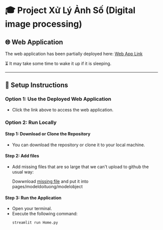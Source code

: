 # 🎓 Project Xử Lý Ảnh Số (Digital image processing)

## 🌐 Web Application
The web application has been partially deployed here: [Web App Link](https://tuoithodakhoc.streamlit.app/)

⏳ It may take some time to wake it up if it is sleeping.

---

## 🔧 Setup Instructions

### Option 1: Use the Deployed Web Application
- Click the link above to access the web application.

### Option 2: Run Locally

#### Step 1: Download or Clone the Repository
- You can download the repository or clone it to your local machine.
#### Step 2: Add files
- Add missing files that are so large that we can't upload to github the usual way:

  Dowwnload [missing file](https://drive.google.com/file/d/1QPbVsPli9WcL3OZWV15fgVYSHoj2HNkj/view?usp=sharing) and put it into pages/modeldoituong/modelobject
#### Step 3: Run the Application
- Open your terminal.
- Execute the following command:
  ```bash
  streamlit run Home.py


